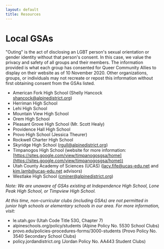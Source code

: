 ```yaml
---
layout: default
title: Resources
---
```


# Local GSAs 
"Outing" is the act of disclosing an LGBT person's sexual orientation or gender identity without that person's consent. In this case, we value the privacy and safety of all groups and their members. The information provided is what each group has consented for Queer Community Allies to display on their website as of 10 November 2020. Other organizations, groups, or individuals may not recreate or repost this information without first obtaining consent from the GSAs listed. 

- American Fork High School (Shelly Hancock shancock@alpinedistrict.org) 
- Herriman High School
- Lehi High School
- Mountain View High School
- Orem High School
- Pleasant Grove High School (Mr. Scott Healy) 
- Providence Hall High School 
- Provo High School (Jessica Theurer) 
- Rockwell Charter High School 
- Skyridge High School (rgull@alpinedistrict.org) 
- Timpanogos High School (website for more information: [https://sites.google.com/view/timpanogosgsa/home](https://sites.google.com/view/timpanogosgsa/home))
- Utah County Academy of Sciences (UCAS) (lacy.fife@ucas-edu.net and kim.lamb@ucas-edu.net advisors)
- Westlake High School (cminer@alpinedistrict.org)

*Note: We are unaware of GSAs existing at Independence High School, Lone Peak High School, or Timpview High School.* 

*At this time, non-curricular clubs (including GSAs) are not permitted in junior high schools or elementary schools in our area. For more information, visit:* 
- le.utah.gov (Utah Code Title 53G, Chapter 7)
- alpineschools.org/policy/students (Alpine Policy No. 5530 School Clubs)
- provo.edu/policies-procedures-forms/3000-students (Provo Policy No. 3540 Secondary School Clubs)
- policy.jordandistrict.org (Jordan Policy No. AA443 Student Clubs)
